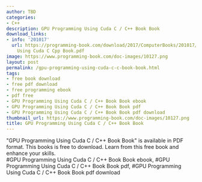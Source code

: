 ```yaml
---
author: TBD
categories:
- C++
description: GPU Programming Using Cuda C / C++ Book Book
download_links:
- info: '201017'
  url: https://programming-book.com/download/2017/ComputerBooks/201017/Gpu Programming
    Using Cuda C Cpp Book.pdf
image: https://www.programming-book.com/doc-images/10127.png
layout: post
permalink: /gpu-programming-using-cuda-c-c-book-book.html
tags:
- free book download
- free pdf download
- free programming ebook
- pdf free
- GPU Programming Using Cuda C / C++ Book Book ebook
- GPU Programming Using Cuda C / C++ Book Book pdf
- GPU Programming Using Cuda C / C++ Book Book pdf download
thumbnail_url: https://www.programming-book.com/doc-images/10127.png
title: GPU Programming Using Cuda C / C++ Book Book
---
```


 
<div class="item-desc text-justify">
  "GPU Programming Using Cuda C / C++ Book Book" is available in PDF format. This books is free to download. Learn from this free book and enhance your skills.
  <br>
  #GPU Programming Using Cuda C / C++ Book Book ebook, #GPU Programming Using Cuda C / C++ Book Book pdf, #GPU Programming Using Cuda C / C++ Book Book pdf download
</div>